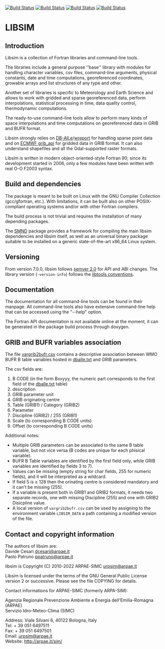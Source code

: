 [![Build Status](https://simc.arpae.it/moncic-ci/libsim/centos7.png)](https://simc.arpae.it/moncic-ci/libsim/)
[![Build Status](https://simc.arpae.it/moncic-ci/libsim/centos8.png)](https://simc.arpae.it/moncic-ci/libsim/)
[![Build Status](https://simc.arpae.it/moncic-ci/libsim/fedora36.png)](https://simc.arpae.it/moncic-ci/libsim/)
[![Build Status](https://copr.fedorainfracloud.org/coprs/simc/stable/package/libsim/status_image/last_build.png)](https://copr.fedorainfracloud.org/coprs/simc/stable/package/libsim/)

# LIBSIM

## Introduction

Libsim is a collection of Fortran libraries and command-line tools.

The libraries include a general purpose ''base'' library with modules
for handling character variables, csv files, command-line arguments,
physical constants, date and time computations, georeferenced
coordinates, growable arrays and list structures of any type and
other.

Another set of libraries is specific to Meteorology and Earth Science
and allows to work with gridded and sparse georeferenced data, perform
interpolations, statistical processing in time, data quality control,
thermodynamic computations.

The ready-to-use command-line tools allow to perform many kinds of
space interpolations and time computations on georeferenced data in
GRIB and BUFR format.

Libsim strongly relies on
[DB-All.e](https://github.com/ARPA-SIMC/dballe)/[wreport](https://github.com/ARPA-SIMC/dballe)
for handling sparse point data and on [ECMWF
grib_api](https://software.ecmwf.int/wiki/display/GRIB/Home) for
gridded data in GRIB format. It can also understand shapefiles and all
the Gdal-supported raster formats.

Libsim is written in modern object-oriented-style Fortran 90; since
its development started in 2006, only a few modules have been written
with real O-O F2003 syntax.

## Build and dependencies

The package is meant to be built on Linux with the GNU Compiler
Collection (gcc/gfortran, etc.).  With limitations, it can be built
also on other POSIX-compliant operating systems and/or with other
Fortran compilers.

The build process is not trivial and requires the installation of many
depending packages.

The [SMND](https://github.com/dcesari/smnd) package provides a
framework for compiling the main libsim dependencies and libsim
itself, as well as an universal binary package suitable to be
installed on a generic state-of-the-art x86_64 Linux system.

Versioning
----------

From version 7.0.0, libsim follows [semver 2.0](https://semver.org/) for API
and ABI changes. The library version (`-version-info`) follows the [libtools
conventions](https://www.gnu.org/software/libtool/manual/html_node/Updating-version-info.html).

Documentation
-------------

The documentation for all command-line tools can be found in their
manpage.  All command-line tools also have extensive command-line help
that can be accessed using the "--help" option.

The Fortran API documentation is not available online at the moment,
it can be generated in the package build process through doxygen.

## GRIB and BUFR variables association

The file [vargrib2bufr.csv](data/vargrib2bufr.csv) contains a descriptive 
association between WMO BUFR B table variables hosted in 
[dballe.txt](https://github.com/ARPA-SIMC/dballe/blob/master/tables/dballe.txt) 
and GRIB parameters.

The csv fields are:
 1. B CODE (in the form Bxxyyy, the numeric part corresponds to the first field of the [dballe.txt](https://github.com/ARPA-SIMC/dballe/blob/master/tables/dballe.txt) table)
 2. description
 3. GRIB parameter unit
 4. GRIB originating centre
 5. Table (GRIB1) / Category (GRIB2)
 6. Parameter
 7. Discipline (GRIB2) / 255 (GRIB1)
 8. Scale (to corresponding B CODE units)
 9. Offset (to corresponding B CODE units)

Additional notes:
- Multiple GRIB parameters can be associated to the same B table variable, but not vice versa (B codes are unique for each phisical variable).
- BUFR B Table variables are identified by the first field only, while GRIB variables are identified by fields 3 to 7).
- Values can be missing (empty string for char fields, 255 for numeric fields), and it will be interpreted as a wildcard.
- If field 5 is ≥ 128 then the orinating centre is considered mandatory and it can't be missing (255).
- If a variable is present both in GRIB1 and GRIB2 formats, it needs two separate records, one with missing Discipline (255) and one with GRIB2 Disicpline value.
- A local version of `vargrib2bufr.csv` can be used by assigning to the environment variable `LIBSIM_DATA` a path containing a modified version of the file.


## Contact and copyright information

The authors of libsim are:  
Davide Cesari <dcesari@arpae.it>  
Paolo Patruno <ppatruno@arpae.it>  

libsim is Copyright (C) 2010-2022  ARPAE-SIMC <urpsim@arpae.it>

Libsim is licensed under the terms of the GNU General Public License version
2 or successive.  Please see the file COPYING for details.

Contact informations for ARPAE-SIMC (formerly ARPA-SIM):

  Agenzia Regionale Prevenzione Ambiente e Energia dell'Emilia-Romagna (ARPAE)  
  Servizio Idro-Meteo-Clima (SIMC)  

  Address: Viale Silvani 6, 40122 Bologna, Italy  
  Tel: + 39 051 6497511  
  Fax: + 39 051 6497501  
  Email: urpsim@arpae.it  
  Website: http://arpae.it/sim/  
